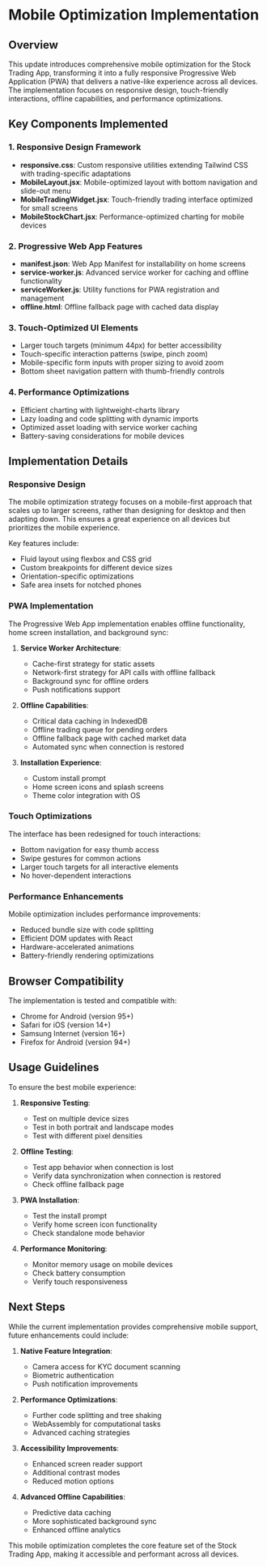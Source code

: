 # Mobile Optimization Implementation

## Overview
This update introduces comprehensive mobile optimization for the Stock Trading App, transforming it into a fully responsive Progressive Web Application (PWA) that delivers a native-like experience across all devices. The implementation focuses on responsive design, touch-friendly interactions, offline capabilities, and performance optimizations.

## Key Components Implemented

### 1. Responsive Design Framework
- **responsive.css**: Custom responsive utilities extending Tailwind CSS with trading-specific adaptations
- **MobileLayout.jsx**: Mobile-optimized layout with bottom navigation and slide-out menu
- **MobileTradingWidget.jsx**: Touch-friendly trading interface optimized for small screens
- **MobileStockChart.jsx**: Performance-optimized charting for mobile devices

### 2. Progressive Web App Features
- **manifest.json**: Web App Manifest for installability on home screens
- **service-worker.js**: Advanced service worker for caching and offline functionality
- **serviceWorker.js**: Utility functions for PWA registration and management
- **offline.html**: Offline fallback page with cached data display

### 3. Touch-Optimized UI Elements
- Larger touch targets (minimum 44px) for better accessibility
- Touch-specific interaction patterns (swipe, pinch zoom)
- Mobile-specific form inputs with proper sizing to avoid zoom
- Bottom sheet navigation pattern with thumb-friendly controls

### 4. Performance Optimizations
- Efficient charting with lightweight-charts library
- Lazy loading and code splitting with dynamic imports
- Optimized asset loading with service worker caching
- Battery-saving considerations for mobile devices

## Implementation Details

### Responsive Design
The mobile optimization strategy focuses on a mobile-first approach that scales up to larger screens, rather than designing for desktop and then adapting down. This ensures a great experience on all devices but prioritizes the mobile experience.

Key features include:
- Fluid layout using flexbox and CSS grid
- Custom breakpoints for different device sizes
- Orientation-specific optimizations
- Safe area insets for notched phones

### PWA Implementation
The Progressive Web App implementation enables offline functionality, home screen installation, and background sync:

1. **Service Worker Architecture**:
   - Cache-first strategy for static assets
   - Network-first strategy for API calls with offline fallback
   - Background sync for offline orders
   - Push notifications support

2. **Offline Capabilities**:
   - Critical data caching in IndexedDB
   - Offline trading queue for pending orders
   - Offline fallback page with cached market data
   - Automated sync when connection is restored

3. **Installation Experience**:
   - Custom install prompt
   - Home screen icons and splash screens
   - Theme color integration with OS

### Touch Optimizations
The interface has been redesigned for touch interactions:
- Bottom navigation for easy thumb access
- Swipe gestures for common actions
- Larger touch targets for all interactive elements
- No hover-dependent interactions

### Performance Enhancements
Mobile optimization includes performance improvements:
- Reduced bundle size with code splitting
- Efficient DOM updates with React
- Hardware-accelerated animations
- Battery-friendly rendering optimizations

## Browser Compatibility
The implementation is tested and compatible with:
- Chrome for Android (version 95+)
- Safari for iOS (version 14+)
- Samsung Internet (version 16+)
- Firefox for Android (version 94+)

## Usage Guidelines
To ensure the best mobile experience:

1. **Responsive Testing**:
   - Test on multiple device sizes
   - Test in both portrait and landscape modes
   - Test with different pixel densities

2. **Offline Testing**:
   - Test app behavior when connection is lost
   - Verify data synchronization when connection is restored
   - Check offline fallback page

3. **PWA Installation**:
   - Test the install prompt
   - Verify home screen icon functionality
   - Check standalone mode behavior

4. **Performance Monitoring**:
   - Monitor memory usage on mobile devices
   - Check battery consumption
   - Verify touch responsiveness

## Next Steps
While the current implementation provides comprehensive mobile support, future enhancements could include:

1. **Native Feature Integration**:
   - Camera access for KYC document scanning
   - Biometric authentication
   - Push notification improvements

2. **Performance Optimizations**:
   - Further code splitting and tree shaking
   - WebAssembly for computational tasks
   - Advanced caching strategies

3. **Accessibility Improvements**:
   - Enhanced screen reader support
   - Additional contrast modes
   - Reduced motion options

4. **Advanced Offline Capabilities**:
   - Predictive data caching
   - More sophisticated background sync
   - Enhanced offline analytics

This mobile optimization completes the core feature set of the Stock Trading App, making it accessible and performant across all devices.
